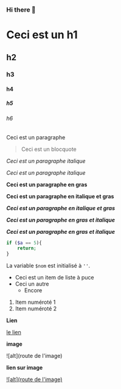 ### Hi there 👋

# Ceci est un h1
## h2
### h3
#### h4
##### h5
###### h6

Ceci est un paragraphe

> Ceci est un blocquote

*Ceci est un paragraphe italique*

_Ceci est un paragraphe italique_

**Ceci est un paragraphe en gras**

__Ceci est un paragraphe en italique et gras__

***Ceci est un paragraphe en italique et gras***

___Ceci est un paragraphe en gras et italique___

__*Ceci est un paragraphe en gras et italique*__

```PHP
if ($a == 5){
    return;
}
```

La variable `$nom` est initialisé à `''`.

- Ceci est un item de liste à puce
- Ceci un autre
    - Encore

1. Item numéroté 1
2. Item numéroté 2

__Lien__

[le lien](https://google.com)

__image__

![alt](route de l'image)

__lien sur image__

[![alt](route de l'image)](https://google.com)